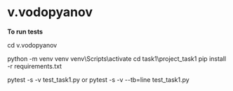 # v.vodopyanov

**To run tests**

cd v.vodopyanov

python -m venv venv
venv\Scripts\activate
cd task1\project_task1
pip install -r requirements.txt

pytest -s -v test_task1.py
or
pytest -s -v --tb=line test_task1.py